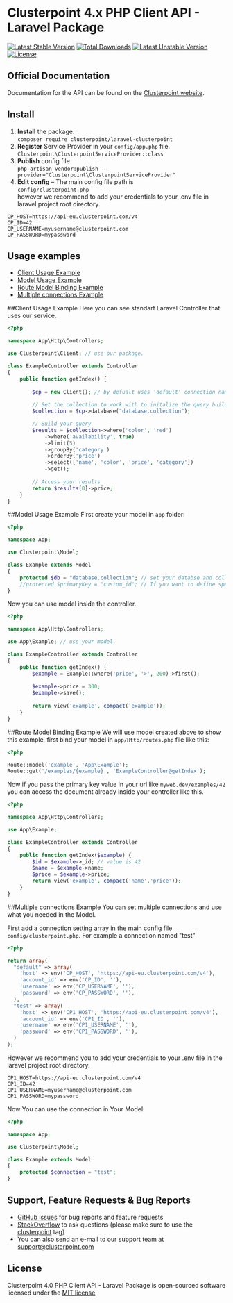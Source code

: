 # Clusterpoint 4.x PHP Client API - Laravel Package

[![Latest Stable Version](https://poser.pugx.org/clusterpoint/laravel-clusterpoint/v/stable)](https://packagist.org/packages/clusterpoint/laravel-clusterpoint) [![Total Downloads](https://poser.pugx.org/clusterpoint/laravel-clusterpoint/downloads)](https://packagist.org/packages/clusterpoint/laravel-clusterpoint) [![Latest Unstable Version](https://poser.pugx.org/clusterpoint/laravel-clusterpoint/v/unstable)](https://packagist.org/packages/clusterpoint/laravel-clusterpoint) [![License](https://poser.pugx.org/clusterpoint/laravel-clusterpoint/license)](https://packagist.org/packages/clusterpoint/laravel-clusterpoint)

## Official Documentation

Documentation for the API can be found on the [Clusterpoint website](https://www.clusterpoint.com/docs/api/4/php/345/overview).

## Install
1. **Install** the package.  
``composer require clusterpoint/laravel-clusterpoint``
1. **Register** Service Provider in your `config/app.php` file.  
``Clusterpoint\ClusterpointServiceProvider::class``
1. **Publish** config file.  
``php artisan vendor:publish --provider="Clusterpoint\ClusterpointServiceProvider"``  
1. **Edit config** – The main config file path is  
  ``config/clusterpoint.php``  
however we recommend to add your credentials to your .env file in laravel project root directory.
```
CP_HOST=https://api-eu.clusterpoint.com/v4  
CP_ID=42  
CP_USERNAME=myusername@clusterpoint.com  
CP_PASSWORD=mypassword  
```

## Usage examples
* [Client Usage Example](#client)
* [Model Usage Example](#model)
* [Route Model Binding Example](#route)
* [Multiple connections Example](#connect)


<a name="client"></a>
##Client Usage Example
Here you can see standart Laravel Controller that uses our service.
```PHP
<?php

namespace App\Http\Controllers;

use Clusterpoint\Client; // use our package.

class ExampleController extends Controller
{
    public function getIndex() {
		
		$cp = new Client(); // by defualt uses 'default' connection name from ./config/clusterpoint.php
		
		// Set the collection to work with to initalize the query builder for it.
		$collection = $cp->database("database.collection");

		// Build your query
		$results = $collection->where('color', 'red')
			->where('availability', true)
			->limit(5)
			->groupBy('category')
			->orderBy('price')
			->select(['name', 'color', 'price', 'category'])
			->get();
			
		// Access your results
		return $results[0]->price;
	}
}
```

<a name="model"></a>
##Model Usage Example
First create your model in `app` folder:    
```PHP
<?php

namespace App;

use Clusterpoint\Model;

class Example extends Model
{
	protected $db = "database.collection"; // set your databse and collection names
	//protected $primaryKey = "custom_id"; // If you want to define specific specific primary key, default = _id
}
```

Now you can use model inside the controller.
```PHP
<?php

namespace App\Http\Controllers;

use App\Example; // use your model.

class ExampleController extends Controller
{	
    public function getIndex() {
		$example = Example::where('price', '>', 200)->first();
		
		$example->price = 300;
		$example->save();
		
		return view('example', compact('example'));
	}
}
```
<a name="route"></a>
##Route Model Binding Example
We will use model created above to show this example, first bind your model in `app/Http/routes.php` file like this:  
```PHP
<?php

Route::model('example', 'App\Example');
Route::get('/examples/{example}', 'ExampleController@getIndex');
```
Now if you pass the primary key value in your url like `myweb.dev/examples/42` you can access the document already inside your controller like this. 
```PHP
<?php

namespace App\Http\Controllers;

use App\Example;

class ExampleController extends Controller
{
	public function getIndex($example) {
		$id = $example->_id; // value is 42
		$name = $example->name;
		$price = $example->price;
		return view('example', compact('name','price'));
	}
}
```

<a name="connect"></a>
##Multiple connections Example
You can set multiple connections and use what you needed in the Model.

First add a connection setting array in the main config file ``config/clusterpoint.php``.
For example a connection named "test"
```PHP
<?php

return array(
  "default" => array(
    'host' => env('CP_HOST', 'https://api-eu.clusterpoint.com/v4'),
    'account_id' => env('CP_ID', ''),
    'username' => env('CP_USERNAME', ''),
    'password' => env('CP_PASSWORD', ''),
  ),
  "test" => array(
    'host' => env('CP1_HOST', 'https://api-eu.clusterpoint.com/v4'),
    'account_id' => env('CP1_ID', ''),
    'username' => env('CP1_USERNAME', ''),
    'password' => env('CP1_PASSWORD', ''),
  )
);

```

However we recommend you to add your credentials to your .env file in the laravel project root directory.
```
CP1_HOST=https://api-eu.clusterpoint.com/v4  
CP1_ID=42  
CP1_USERNAME=myusername@clusterpoint.com  
CP1_PASSWORD=mypassword  
```
Now You can use the connection in Your Model:
```PHP
<?php

namespace App;

use Clusterpoint\Model;

class Example extends Model
{
	protected $connection = "test";
}
```


<a name="bugs"></a>
## Support, Feature Requests & Bug Reports

* [GitHub issues](https://github.com/clusterpoint/laravel-clusterpoint/issues) for bug reports and feature requests
* [StackOverflow](https://stackoverflow.com) to ask questions (please make sure to use the [clusterpoint](http://stackoverflow.com/questions/tagged/clusterpoint) tag)
* You can also send an e-mail to our support team at support@clusterpoint.com

<a name="license"></a>
## License

Clusterpoint 4.0 PHP Client API - Laravel Package is open-sourced software licensed under the [MIT license](http://opensource.org/licenses/MIT)